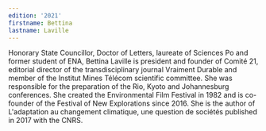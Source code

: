 ```yaml
---
edition: '2021'
firstname: Bettina
lastname: Laville
---
```

Honorary State Councillor, Doctor of Letters, laureate of Sciences Po and
former student of ENA, Bettina Laville is president and founder of Comité 21,
editorial director of the transdisciplinary journal Vraiment Durable and member
of the Institut Mines Télécom scientific committee. She was responsible for
the preparation of the Rio, Kyoto and Johannesburg conferences. She created
the Environmental Film Festival in 1982 and is co-founder of the Festival of
New Explorations since 2016. She is the author of L'adaptation au changement
climatique, une question de sociétés published in 2017 with the CNRS.